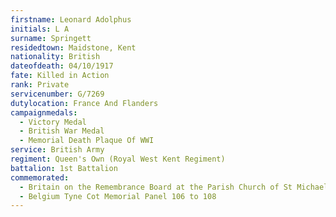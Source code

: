 ```yaml
---
firstname: Leonard Adolphus
initials: L A
surname: Springett
residedtown: Maidstone, Kent
nationality: British
dateofdeath: 04/10/1917
fate: Killed in Action
rank: Private
servicenumber: G/7269
dutylocation: France And Flanders
campaignmedals:
  - Victory Medal
  - British War Medal
  - Memorial Death Plaque Of WWI
service: British Army
regiment: Queen's Own (Royal West Kent Regiment)
battalion: 1st Battalion 
commemorated:
  - Britain on the Remembrance Board at the Parish Church of St Michael & All Angels, Maidstone
  - Belgium Tyne Cot Memorial Panel 106 to 108
---
```



